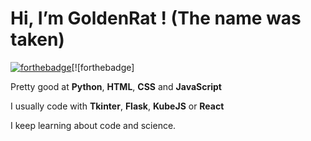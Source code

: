 <h1>Hi, I’m GoldenRat ! (The name was taken)</h1>

[![forthebadge](https://forthebadge.com/images/badges/uses-js.svg)](https://forthebadge.com)[![forthebadge]

Pretty good at **Python**, **HTML**, **CSS** and **JavaScript** 

I usually code with **Tkinter**, **Flask**, **KubeJS** or **React**

I keep learning about code and science.

